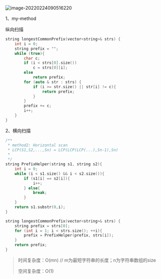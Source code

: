 ![image-20220224090516220](C:\Users\lenovo\AppData\Roaming\Typora\typora-user-images\image-20220224090516220.png)



1、my-method

纵向扫描

```cpp
string longestCommonPrefix(vector<string>& strs) {
    int i = 0;
    string prefix = "";
    while (true){
        char c;
        if (i < strs[0].size())
            c = strs[0][i];
        else
            return prefix;
        for (auto & str : strs) {
            if (i >= str.size() || str[i] != c){
                return prefix;
            }
        }
        prefix += c;
        i++;
    }
}
```

2、横向扫描

```cpp
/**
 * method2: Horizontal scan
 * LCP(S1,S2,...,Sn) = LCP(LCP(LCP(...),Sn-1),Sn)
 *
 */
string PrefixHelper(string s1, string s2){
    int i = 0;
    while (i < s1.size() && i < s2.size()){
        if (s1[i] == s2[i]){
            i++;
        } else{
            break;
        }
    }
    return s1.substr(0,i);
}

string longestCommonPrefix(vector<string>& strs) {
    string prefix = strs[0];
    for (int i = 1; i < strs.size(); ++i){
        prefix = PrefixHelper(prefix, strs[i]);
    }
    return prefix;
}
```

> 时间复杂度：O(mn) // m为最短字符串的长度；n为字符串数组的size
>
> 空间复杂度：O(1)